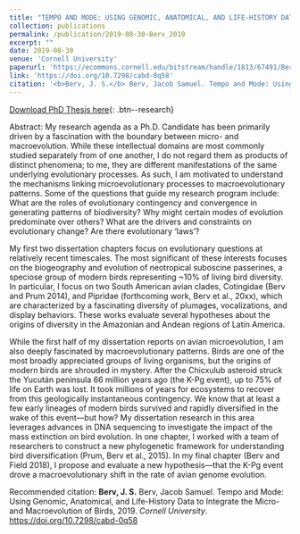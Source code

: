 ```yaml
---
title: "TEMPO AND MODE: USING GENOMIC, ANATOMICAL, AND LIFE-HISTORY DATA TO INTEGRATE THE MICRO- AND MACROEVOLUTION OF BIRDS"
collection: publications
permalink: /publication/2019-08-30-Berv_2019
excerpt: ""
date: 2019-08-30
venue: 'Cornell University'
paperurl: 'https://ecommons.cornell.edu/bitstream/handle/1813/67491/Berv_cornellgrad_0058F_11590.pdf'
link: 'https://doi.org/10.7298/cabd-0q58'
citation: '<b>Berv, J. S.</b> Berv, Jacob Samuel. Tempo and Mode: Using Genomic, Anatomical, and Life-History Data to Integrate the Micro-and Macroevolution of Birds, 2019. <i>Cornell University</i>.' <b>PhD Dissertation</b>
---
```


[Download PhD Thesis here](https://ecommons.cornell.edu/bitstream/handle/1813/67491/Berv_cornellgrad_0058F_11590.pdf){: .btn--research}

Abstract: My research agenda as a Ph.D. Candidate has been primarily driven by a fascination with the boundary between micro- and macroevolution. While these intellectual domains are most commonly studied separately from of one another, I do not regard them as products of distinct phenomena; to me, they are different manifestations of the same underlying evolutionary processes. As such, I am motivated to understand the mechanisms linking microevolutionary processes to macroevolutionary patterns. Some of the questions that guide my research program include: What are the roles of evolutionary contingency and convergence in generating patterns of biodiversity? Why might certain modes of evolution predominate over others? What are the drivers and constraints on evolutionary change? Are there evolutionary ‘laws’?

My first two dissertation chapters focus on evolutionary questions at relatively recent timescales. The most significant of these interests focuses on the biogeography and evolution of neotropical suboscine passerines, a speciose group of modern birds representing ~10% of living bird diversity. In particular, I focus on two South American avian clades, Cotingidae (Berv and Prum 2014), and Pipridae (forthcoming work, Berv et al., 20xx), which are characterized by a fascinating diversity of plumages, vocalizations, and display behaviors. These works evaluate several hypotheses about the origins of diversity in the Amazonian and Andean regions of Latin America.

While the first half of my dissertation reports on avian microevolution, I am also deeply fascinated by macroevolutionary patterns. Birds are one of the most broadly appreciated groups of living organisms, but the origins of modern birds are shrouded in mystery. After the Chicxulub asteroid struck the Yucután peninsula 66 million years ago (the K-Pg event), up to 75% of life on Earth was lost. It took millions of years for ecosystems to recover from this geologically instantaneous contingency. We know that at least a few early lineages of modern birds survived and rapidly diversified in the wake of this event—but how? My dissertation research in this area leverages advances in DNA sequencing to investigate the impact of the mass extinction on bird evolution. In one chapter, I worked with a team of researchers to construct a new phylogenetic framework for understanding bird diversification (Prum, Berv et al., 2015). In my final chapter (Berv and Field 2018), I propose and evaluate a new hypothesis—that the K-Pg event drove a macroevolutionary shift in the rate of avian genome evolution.

Recommended citation: <b>Berv, J. S.</b> Berv, Jacob Samuel. Tempo and Mode: Using Genomic, Anatomical, and Life-History Data to Integrate the Micro-and Macroevolution of Birds, 2019. <i>Cornell University</i>. <https://doi.org/10.7298/cabd-0q58>

